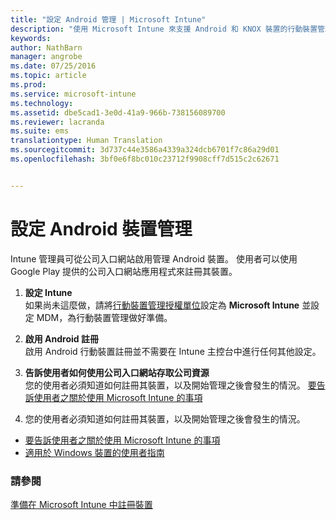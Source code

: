 ```yaml
---
title: "設定 Android 管理 | Microsoft Intune"
description: "使用 Microsoft Intune 來支援 Android 和 KNOX 裝置的行動裝置管理 (MDM)。"
keywords: 
author: NathBarn
manager: angrobe
ms.date: 07/25/2016
ms.topic: article
ms.prod: 
ms.service: microsoft-intune
ms.technology: 
ms.assetid: dbe5cad1-3e0d-41a9-966b-738156089700
ms.reviewer: lacranda
ms.suite: ems
translationtype: Human Translation
ms.sourcegitcommit: 3d737c44e3586a4339a324dcb6701f7c86a29d01
ms.openlocfilehash: 3bf0e6f8bc010c23712f9908cff7d515c2c62671


---
```


# 設定 Android 裝置管理
Intune 管理員可從公司入口網站啟用管理 Android 裝置。 使用者可以使用 Google Play 提供的公司入口網站應用程式來註冊其裝置。

1.  **設定 Intune**<br>
    如果尚未這麼做，請將[行動裝置管理授權單位](get-ready-to-enroll-devices-in-microsoft-intune.md#set-mobile-device-management-authority)設定為 **Microsoft Intune** 並設定 MDM，為行動裝置管理做好準備。

2.  **啟用 Android 註冊**<br>
    啟用 Android 行動裝置註冊並不需要在 Intune 主控台中進行任何其他設定。

3.  **告訴使用者如何使用公司入口網站存取公司資源**<br>
    您的使用者必須知道如何註冊其裝置，以及開始管理之後會發生的情況。 [要告訴使用者之關於使用 Microsoft Intune 的事項](what-to-tell-your-end-users-about-using-microsoft-intune.md)

4.  您的使用者必須知道如何註冊其裝置，以及開始管理之後會發生的情況。
  - [要告訴使用者之關於使用 Microsoft Intune 的事項](what-to-tell-your-end-users-about-using-microsoft-intune.md)
  - [適用於 Windows 裝置的使用者指南](../enduser/using-your-android-device-with-intune.md)

### 請參閱
[準備在 Microsoft Intune 中註冊裝置](get-ready-to-enroll-devices-in-microsoft-intune.md)



<!--HONumber=Aug16_HO5-->



